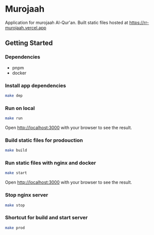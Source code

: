 # Murojaah

Application for murojaah Al-Qur'an. Built static files hosted at https://rr-murojaah.vercel.app

## Getting Started

### Dependencies

- pnpm
- docker

### Install app dependencies

```bash
make dep
```

### Run on local

```bash
make run
```

Open [http://localhost:3000](http://localhost:3000) with your browser to see the result.

### Build static files for prodouction

```bash
make build
```

### Run static files with nginx and docker

```bash
make start
```

Open [http://localhost:3000](http://localhost:3000) with your browser to see the result.

### Stop nginx server

```bash
make stop
```

### Shortcut for build and start server

```bash
make prod
```
